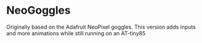 # NeoGoggles
Originally based on the Adafruit NeoPixel goggles. This version adds inputs and more animations while still running on an AT-tiny85
